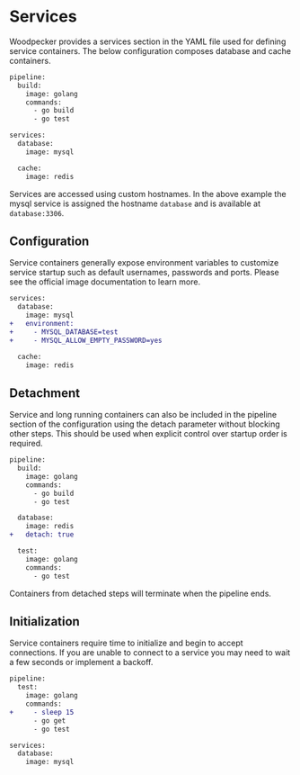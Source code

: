 # Services

Woodpecker provides a services section in the YAML file used for defining service containers. The below configuration composes database and cache containers.

```diff
pipeline:
  build:
    image: golang
    commands:
      - go build
      - go test

services:
  database:
    image: mysql

  cache:
    image: redis
```

Services are accessed using custom hostnames. In the above example the mysql service is assigned the hostname `database` and is available at `database:3306`.

## Configuration

Service containers generally expose environment variables to customize service startup such as default usernames, passwords and ports. Please see the official image documentation to learn more.

```diff
services:
  database:
    image: mysql
+   environment:
+     - MYSQL_DATABASE=test
+     - MYSQL_ALLOW_EMPTY_PASSWORD=yes

  cache:
    image: redis
```

## Detachment

Service and long running containers can also be included in the pipeline section of the configuration using the detach parameter without blocking other steps. This should be used when explicit control over startup order is required.

```diff
pipeline:
  build:
    image: golang
    commands:
      - go build
      - go test

  database:
    image: redis
+   detach: true

  test:
    image: golang
    commands:
      - go test
```

Containers from detached steps will terminate when the pipeline ends.

## Initialization

Service containers require time to initialize and begin to accept connections. If you are unable to connect to a service you may need to wait a few seconds or implement a backoff.

```diff
pipeline:
  test:
    image: golang
    commands:
+     - sleep 15
      - go get
      - go test

services:
  database:
    image: mysql
```
